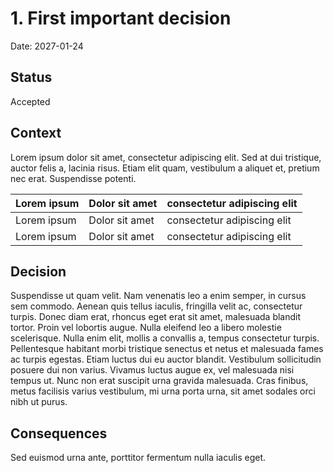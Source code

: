 # 1. First important decision

Date: 2027-01-24

## Status

Accepted

## Context

Lorem ipsum dolor sit amet, consectetur adipiscing elit. Sed at dui tristique, auctor felis a, lacinia risus. Etiam elit quam, vestibulum a aliquet et, pretium nec erat. Suspendisse potenti.

| Lorem ipsum | Dolor sit amet | consectetur adipiscing elit |
| -- | -- | ---- |
| Lorem ipsum | Dolor sit amet | consectetur adipiscing elit |
| Lorem ipsum | Dolor sit amet | consectetur adipiscing elit |

## Decision

Suspendisse ut quam velit. Nam venenatis leo a enim semper, in cursus sem commodo. Aenean quis tellus iaculis, fringilla velit ac, consectetur turpis. Donec diam erat, rhoncus eget erat sit amet, malesuada blandit tortor. Proin vel lobortis augue. Nulla eleifend leo a libero molestie scelerisque. Nulla enim elit, mollis a convallis a, tempus consectetur turpis. Pellentesque habitant morbi tristique senectus et netus et malesuada fames ac turpis egestas. Etiam luctus dui eu auctor blandit. Vestibulum sollicitudin posuere dui non varius. Vivamus luctus augue ex, vel malesuada nisi tempus ut. Nunc non erat suscipit urna gravida malesuada. Cras finibus, metus facilisis varius vestibulum, mi urna porta urna, sit amet sodales orci nibh ut purus.

## Consequences

Sed euismod urna ante, porttitor fermentum nulla iaculis eget.